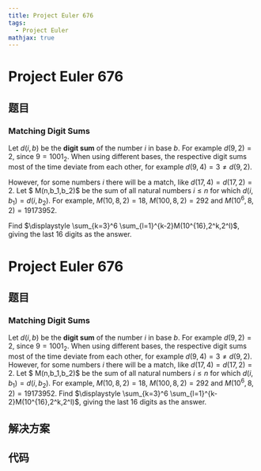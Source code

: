 ```yaml
---
title: Project Euler 676
tags:
  - Project Euler
mathjax: true
---
```

<escape><!-- more --></escape>
    
# Project Euler 676
## 题目
### Matching Digit Sums


Let $d(i,b)$ be the <b>digit sum</b> of the number $i$ in base $b$. For example $d(9,2)=2$, since $9=1001_2$.
When using different bases, the respective digit sums most of the time deviate from each other, for example $d(9,4)=3 \ne d(9,2)$.



However, for some numbers $i$ there will be a match, like $d(17,4)=d(17,2)=2$.
Let $ M(n,b_1,b_2)$ be the sum of all natural numbers $i \le n$ for which $d(i,b_1)=d(i,b_2)$.
For example, $M(10,8,2)=18$, $M(100,8,2)=292$ and $M(10^6,8,2)=19173952$.



Find $\displaystyle \sum_{k=3}^6 \sum_{l=1}^{k-2}M(10^{16},2^k,2^l)$, giving the last 16 digits as the answer.



# Project Euler 676
## 题目
### Matching Digit Sums

Let $d(i,b)$ be the **digit sum** of the number $i$ in base $b$. For example $d(9,2)=2$, since $9=1001_2$. When using different bases, the respective digit sums most of the time deviate from each other, for example $d(9,4)=3 \ne d(9,2)$.
However, for some numbers $i$ there will be a match, like $d(17,4)=d(17,2)=2$. Let $ M(n,b_1,b_2)$ be the sum of all natural numbers $i \le n$ for which $d(i,b_1)=d(i,b_2)$. For example, $M(10,8,2)=18$, $M(100,8,2)=292$ and $M(10^6,8,2)=19173952$.
Find $\displaystyle \sum_{k=3}^6 \sum_{l=1}^{k-2}M(10^{16},2^k,2^l)$, giving the last $16$ digits as the answer.


## 解决方案


## 代码


